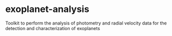 # exoplanet-analysis
Toolkit to perform the analysis of photometry and radial velocity data for the detection and characterization of exoplanets
